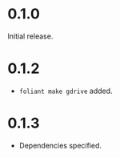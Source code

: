 # 0.1.0

Initial release.

# 0.1.2

- ```foliant make gdrive``` added.

# 0.1.3

- Dependencies specified.
